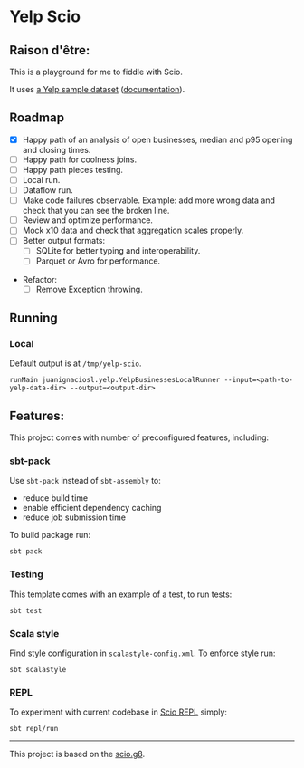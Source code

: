 # Yelp Scio

## Raison d'être:

This is a playground for me to fiddle with Scio.

It uses [a Yelp sample dataset](https://www.yelp.com/dataset/) ([documentation](https://www.yelp.com/dataset/documentation/main)).

## Roadmap

- [X] Happy path of an analysis of open businesses, median and p95 opening and closing times.
- [ ] Happy path for coolness joins.
- [ ] Happy path pieces testing.
- [ ] Local run.
- [ ] Dataflow run.
- [ ] Make code failures observable. Example: add more wrong data and check that you can see the broken line.
- [ ] Review and optimize performance.
- [ ] Mock x10 data and check that aggregation scales properly.
- [ ] Better output formats:
  - [ ] SQLite for better typing and interoperability.
  - [ ] Parquet or Avro for performance.
- Refactor:
  - [ ] Remove Exception throwing.

## Running

### Local

Default output is at `/tmp/yelp-scio`.

`runMain juanignaciosl.yelp.YelpBusinessesLocalRunner --input=<path-to-yelp-data-dir> --output=<output-dir>`

## Features:

This project comes with number of preconfigured features, including:

### sbt-pack

Use `sbt-pack` instead of `sbt-assembly` to:
 * reduce build time
 * enable efficient dependency caching
 * reduce job submission time

To build package run:

```
sbt pack
```

### Testing

This template comes with an example of a test, to run tests:

```
sbt test
```

### Scala style

Find style configuration in `scalastyle-config.xml`. To enforce style run:

```
sbt scalastyle
```

### REPL

To experiment with current codebase in [Scio REPL](https://github.com/spotify/scio/wiki/Scio-REPL)
simply:

```
sbt repl/run
```

---

This project is based on the [scio.g8](https://github.com/spotify/scio.g8).
